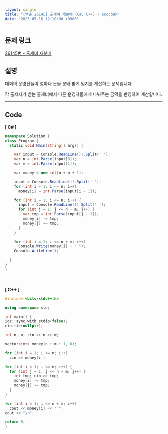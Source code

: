 ```yaml
---
layout: single
title: "[백준 26145] 출제비 재분배 (C#, C++) - soo:bak"
date: "2023-05-16 12:18:00 +0900"
---
```


## 문제 링크
  [26145번 - 출제비 재분배](https://www.acmicpc.net/problem/26145)

## 설명
대회의 운영진들이 얼마나 돈을 분배 받게 될지를 계산하는 문제입니다. <br>

각 출제자가 받는 출제비에서 다른 운영자들에게 나눠주는 금액을 반영하여 계산합니다. <br>

- - -

## Code
<b>[ C# ] </b>
<br>

  ```c#
namespace Solution {
  class Program {
    static void Main(string[] args) {

      var input = Console.ReadLine()!.Split(' ');
      var n = int.Parse(input[0]);
      var m = int.Parse(input[1]);

      var money = new int[n + m + 1];

      input = Console.ReadLine()!.Split(' ');
      for (int i = 1; i <= n; i++)
        money[i] = int.Parse(input[i - 1]);

      for (int i = 1; i <= n; i++) {
        input = Console.ReadLine()!.Split(' ');
        for (int j = 1; j <= n + m; j++) {
          var tmp = int.Parse(input[j - 1]);
          money[i] -= tmp;
          money[j] += tmp;
        }
      }

      for (int i = 1; i <= n + m; i++)
        Console.Write(money[i] + " ");
      Console.WriteLine();

    }
  }
}
  ```
<br><br>
<b>[ C++ ] </b>
<br>

  ```c++
#include <bits/stdc++.h>

using namespace std;

int main() {
  ios::sync_with_stdio(false);
  cin.tie(nullptr);

  int n, m; cin >> n >> m;

  vector<int> money(n + m + 1, 0);

  for (int i = 1; i <= n; i++)
    cin >> money[i];

  for (int i = 1; i <= n; i++) {
    for (int j = 1; j <= n + m; j++) {
      int tmp; cin >> tmp;
      money[i] -= tmp;
      money[j] += tmp;
    }
  }

  for (int i = 1; i <= n + m; i++)
    cout << money[i] << " ";
  cout << "\n";

  return 0;
}
  ```
